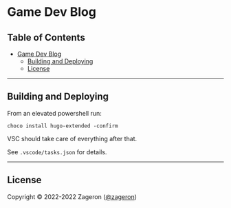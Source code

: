 # Game Dev Blog

<!-- omit in toc -->
## Table of Contents

- [Game Dev Blog](#game-dev-blog)
  - [Building and Deploying](#building-and-deploying)
  - [License](#license)

---

## Building and Deploying

From an elevated powershell run:

```pwsh 
choco install hugo-extended -confirm
```

VSC should take care of everything after that.

See `.vscode/tasks.json` for details.

---

## License

Copyright © 2022-2022 Zageron ([@zageron](https://twitter.com/zageron))
